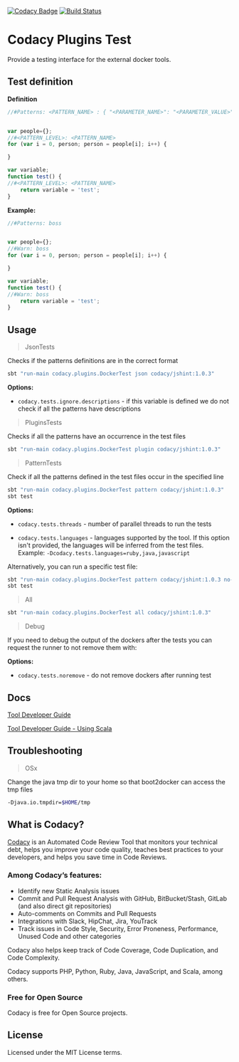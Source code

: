 [![Codacy Badge](https://api.codacy.com/project/badge/grade/77e0473f417446a78758f02785a705b8)](https://www.codacy.com/app/Codacy/codacy-plugins-test)
[![Build Status](https://circleci.com/gh/codacy/codacy-plugins-test.svg?style=shield&circle-token=:circle-token)](https://circleci.com/gh/codacy/codacy-plugins-test)

# Codacy Plugins Test

Provide a testing interface for the external docker tools.

## Test definition

**Definition**

```javascript
//#Patterns: <PATTERN_NAME> : { "<PARAMETER_NAME>": "<PARAMETER_VALUE>" }


var people={};
//#<PATTERN_LEVEL>: <PATTERN_NAME>
for (var i = 0, person; person = people[i]; i++) {

}

var variable;
function test() {
//#<PATTERN_LEVEL>: <PATTERN_NAME>
    return variable = 'test';
}
```

**Example:**

```javascript
//#Patterns: boss


var people={};
//#Warn: boss
for (var i = 0, person; person = people[i]; i++) {

}

var variable;
function test() {
//#Warn: boss
    return variable = 'test';
}
```

## Usage

> JsonTests

Checks if the patterns definitions are in the correct format

```sh
sbt "run-main codacy.plugins.DockerTest json codacy/jshint:1.0.3"
```

**Options:**

* `codacy.tests.ignore.descriptions` - if this variable is defined we do not check if all the patterns have descriptions

> PluginsTests

Checks if all the patterns have an occurrence in the test files

```sh
sbt "run-main codacy.plugins.DockerTest plugin codacy/jshint:1.0.3"
```

> PatternTests

Check if all the patterns defined in the test files occur in the specified line

```sh
sbt "run-main codacy.plugins.DockerTest pattern codacy/jshint:1.0.3"
sbt test
```

**Options:**

* `codacy.tests.threads` - number of parallel threads to run the tests

* `codacy.tests.languages` - languages supported by the tool. If this option isn't provided, the languages
will be inferred from the test files. Example: `-Dcodacy.tests.languages=ruby,java,javascript`

Alternatively, you can run a specific test file:

```sh
sbt "run-main codacy.plugins.DockerTest pattern codacy/jshint:1.0.3 no-curly-brackets"
sbt test
```

> All

```sh
sbt "run-main codacy.plugins.DockerTest all codacy/jshint:1.0.3"
```

> Debug

If you need to debug the output of the dockers after the tests you can request the runner to not remove them with:

**Options:**

* `codacy.tests.noremove` - do not remove dockers after running test

## Docs

[Tool Developer Guide](http://docs.codacy.com/v1.5/docs/tool-developer-guide)

[Tool Developer Guide - Using Scala](http://docs.codacy.com/v1.5/docs/tool-developer-guide-using-scala)

## Troubleshooting

> OSx

Change the java tmp dir to your home so that boot2docker can access the tmp files

```sh
-Djava.io.tmpdir=$HOME/tmp
```

## What is Codacy?

[Codacy](https://www.codacy.com/) is an Automated Code Review Tool that monitors your technical debt, helps you improve your code quality, teaches best practices to your developers, and helps you save time in Code Reviews.

### Among Codacy’s features:

- Identify new Static Analysis issues
- Commit and Pull Request Analysis with GitHub, BitBucket/Stash, GitLab (and also direct git repositories)
- Auto-comments on Commits and Pull Requests
- Integrations with Slack, HipChat, Jira, YouTrack
- Track issues in Code Style, Security, Error Proneness, Performance, Unused Code and other categories

Codacy also helps keep track of Code Coverage, Code Duplication, and Code Complexity.

Codacy supports PHP, Python, Ruby, Java, JavaScript, and Scala, among others.

### Free for Open Source

Codacy is free for Open Source projects.

## License

Licensed under the MIT License terms.
